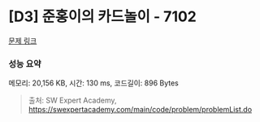 # [D3] 준홍이의 카드놀이 - 7102 

[문제 링크](https://swexpertacademy.com/main/code/problem/problemDetail.do?contestProbId=AWkIlHWqBYcDFAXC) 

### 성능 요약

메모리: 20,156 KB, 시간: 130 ms, 코드길이: 896 Bytes



> 출처: SW Expert Academy, https://swexpertacademy.com/main/code/problem/problemList.do